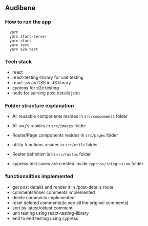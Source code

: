 ## Audibene 

### How to run the app

```
  yarn
  yarn start-server
  yarn start
  yarn test
  yarn e2e-test
```

### Tech stack

- react
- react-testing-library for unit testing
- react-jss as CSS in JS library
- cypress for e2e testing
- node for serving post details json


### Folder structure explanation

- All reusable components resides in `src/components` folder
- All svg's resides in `src/images` folder
- Router/Page components resides in `src/pages` folder
- utility functions resides in `src/utils` folder
- Router definition is in `src/routes` folder

- cypress test cases are created inside `cypress/integration` folder


### functionalities implemented

- get post details and render it in /post-details route
- comments/inner comments implemented
- delete comments implemented
- reset deleted comments(to see all the original comments)
- sort by latest/oldest comment
- unit testing using react-testing-library
- end to end testing using cypress
